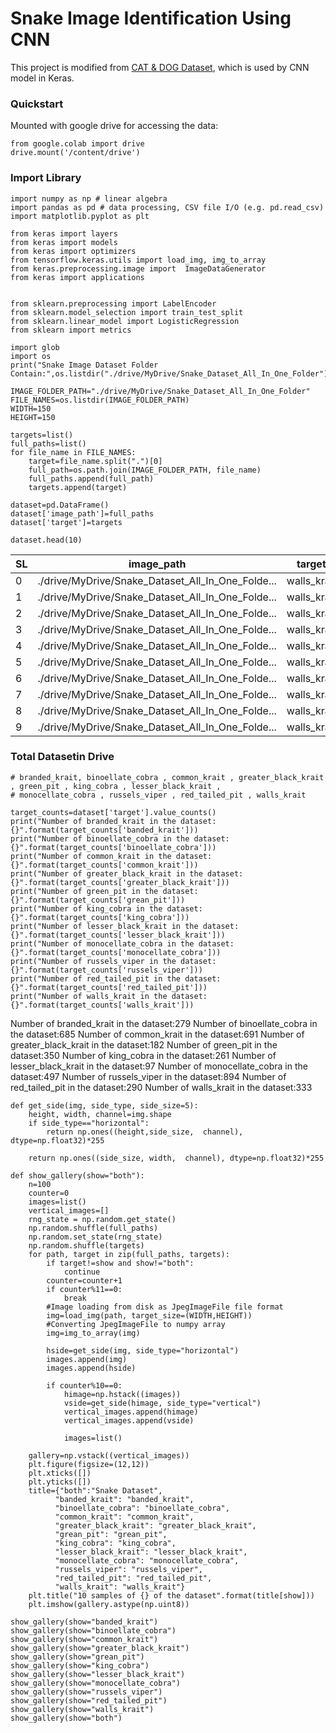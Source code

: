 # Snake Image Identification Using CNN
This project is modified from [CAT & DOG Dataset](https://www.kaggle.com/code/serkanpeldek/keras-cnn-transfer-learnings-on-cats-dogs-dataset), which is used by CNN model in Keras.

### Quickstart
Mounted with google drive for accessing the data: 

```
from google.colab import drive
drive.mount('/content/drive')
```


### Import Library
```
import numpy as np # linear algebra
import pandas as pd # data processing, CSV file I/O (e.g. pd.read_csv)
import matplotlib.pyplot as plt

from keras import layers
from keras import models
from keras import optimizers
from tensorflow.keras.utils import load_img, img_to_array
from keras.preprocessing.image import  ImageDataGenerator
from keras import applications


from sklearn.preprocessing import LabelEncoder
from sklearn.model_selection import train_test_split
from sklearn.linear_model import LogisticRegression
from sklearn import metrics

import glob
import os
print("Snake Image Dataset Folder Contain:",os.listdir("./drive/MyDrive/Snake_Dataset_All_In_One_Folder"))
```

```
IMAGE_FOLDER_PATH="./drive/MyDrive/Snake_Dataset_All_In_One_Folder"
FILE_NAMES=os.listdir(IMAGE_FOLDER_PATH)
WIDTH=150
HEIGHT=150
```


```
targets=list()
full_paths=list()
for file_name in FILE_NAMES:
    target=file_name.split(".")[0]
    full_path=os.path.join(IMAGE_FOLDER_PATH, file_name)
    full_paths.append(full_path)
    targets.append(target)

dataset=pd.DataFrame()
dataset['image_path']=full_paths
dataset['target']=targets

dataset.head(10)
```

|   SL  |	            image_path                              |	    target        |
| ------| ----------------------------------------------------- | ------------------- |
|   0   |  	./drive/MyDrive/Snake_Dataset_All_In_One_Folde...   |  		walls_krait   |  	
|   1   |  	./drive/MyDrive/Snake_Dataset_All_In_One_Folde...   |  		walls_krait   |  	
|   2   |  	./drive/MyDrive/Snake_Dataset_All_In_One_Folde...   |  		walls_krait   |  	
|   3   |  	./drive/MyDrive/Snake_Dataset_All_In_One_Folde...   |  		walls_krait   |  	
|   4   |  	./drive/MyDrive/Snake_Dataset_All_In_One_Folde...   |  		walls_krait   |  	
|   5   |  	./drive/MyDrive/Snake_Dataset_All_In_One_Folde...   |  		walls_krait   |  	
|   6   |  	./drive/MyDrive/Snake_Dataset_All_In_One_Folde...   |  		walls_krait   |  	
|   7   |  	./drive/MyDrive/Snake_Dataset_All_In_One_Folde...   |  		walls_krait   |  	
|   8   |  	./drive/MyDrive/Snake_Dataset_All_In_One_Folde...   |  		walls_krait   |  	
|   9   |  	./drive/MyDrive/Snake_Dataset_All_In_One_Folde...   |  		walls_krait   |  	



### Total Datasetin Drive
```
# branded_krait, binoellate_cobra , common_krait , greater_black_krait , green_pit , king_cobra , lesser_black_krait , 
# monocellate_cobra , russels_viper , red_tailed_pit , walls_krait

target_counts=dataset['target'].value_counts()
print("Number of branded_krait in the dataset:{}".format(target_counts['banded_krait']))
print("Number of binoellate_cobra in the dataset:{}".format(target_counts['binoellate_cobra']))
print("Number of common_krait in the dataset:{}".format(target_counts['common_krait']))
print("Number of greater_black_krait in the dataset:{}".format(target_counts['greater_black_krait']))
print("Number of green_pit in the dataset:{}".format(target_counts['grean_pit']))
print("Number of king_cobra in the dataset:{}".format(target_counts['king_cobra']))
print("Number of lesser_black_krait in the dataset:{}".format(target_counts['lesser_black_krait']))
print("Number of monocellate_cobra in the dataset:{}".format(target_counts['monocellate_cobra']))
print("Number of russels_viper in the dataset:{}".format(target_counts['russels_viper']))
print("Number of red_tailed_pit in the dataset:{}".format(target_counts['red_tailed_pit']))
print("Number of walls_krait in the dataset:{}".format(target_counts['walls_krait']))
```

Number of branded_krait in the dataset:279
Number of binoellate_cobra in the dataset:685
Number of common_krait in the dataset:691
Number of greater_black_krait in the dataset:182
Number of green_pit in the dataset:350
Number of king_cobra in the dataset:261
Number of lesser_black_krait in the dataset:97
Number of monocellate_cobra in the dataset:497
Number of russels_viper in the dataset:894
Number of red_tailed_pit in the dataset:290
Number of walls_krait in the dataset:333


```
def get_side(img, side_type, side_size=5):
    height, width, channel=img.shape
    if side_type=="horizontal":
        return np.ones((height,side_size,  channel), dtype=np.float32)*255
        
    return np.ones((side_size, width,  channel), dtype=np.float32)*255

def show_gallery(show="both"):
    n=100
    counter=0
    images=list()
    vertical_images=[]
    rng_state = np.random.get_state()
    np.random.shuffle(full_paths)
    np.random.set_state(rng_state)
    np.random.shuffle(targets)
    for path, target in zip(full_paths, targets):
        if target!=show and show!="both":
            continue
        counter=counter+1
        if counter%11==0:
            break
        #Image loading from disk as JpegImageFile file format
        img=load_img(path, target_size=(WIDTH,HEIGHT))
        #Converting JpegImageFile to numpy array
        img=img_to_array(img)
        
        hside=get_side(img, side_type="horizontal")
        images.append(img)
        images.append(hside)

        if counter%10==0:
            himage=np.hstack((images))
            vside=get_side(himage, side_type="vertical")
            vertical_images.append(himage)
            vertical_images.append(vside)
            
            images=list()

    gallery=np.vstack((vertical_images)) 
    plt.figure(figsize=(12,12))
    plt.xticks([])
    plt.yticks([])
    title={"both":"Snake Dataset",
          "banded_krait": "banded_krait",
          "binoellate_cobra": "binoellate_cobra",
          "common_krait": "common_krait",
          "greater_black_krait": "greater_black_krait",
          "grean_pit": "grean_pit",
          "king_cobra": "king_cobra",
          "lesser_black_krait": "lesser_black_krait",
          "monocellate_cobra": "monocellate_cobra",
          "russels_viper": "russels_viper",
          "red_tailed_pit": "red_tailed_pit",
          "walls_krait": "walls_krait"}
    plt.title("10 samples of {} of the dataset".format(title[show]))
    plt.imshow(gallery.astype(np.uint8))
```

```
show_gallery(show="banded_krait")
show_gallery(show="binoellate_cobra")
show_gallery(show="common_krait")
show_gallery(show="greater_black_krait")
show_gallery(show="grean_pit")
show_gallery(show="king_cobra")
show_gallery(show="lesser_black_krait")
show_gallery(show="monocellate_cobra")
show_gallery(show="russels_viper")
show_gallery(show="red_tailed_pit")
show_gallery(show="walls_krait")
show_gallery(show="both")
```
















